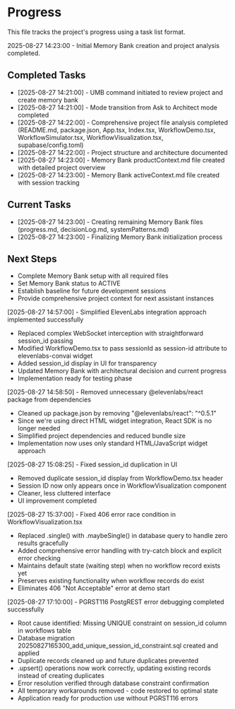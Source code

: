 # Progress

This file tracks the project's progress using a task list format.

2025-08-27 14:23:00 - Initial Memory Bank creation and project analysis completed.

## Completed Tasks

* [2025-08-27 14:21:00] - UMB command initiated to review project and create memory bank
* [2025-08-27 14:21:00] - Mode transition from Ask to Architect mode completed
* [2025-08-27 14:22:00] - Comprehensive project file analysis completed (README.md, package.json, App.tsx, Index.tsx, WorkflowDemo.tsx, WorkflowSimulator.tsx, WorkflowVisualization.tsx, supabase/config.toml)
* [2025-08-27 14:22:00] - Project structure and architecture documented
* [2025-08-27 14:23:00] - Memory Bank productContext.md file created with detailed project overview
* [2025-08-27 14:23:00] - Memory Bank activeContext.md file created with session tracking

## Current Tasks

* [2025-08-27 14:23:00] - Creating remaining Memory Bank files (progress.md, decisionLog.md, systemPatterns.md)
* [2025-08-27 14:23:00] - Finalizing Memory Bank initialization process

## Next Steps

* Complete Memory Bank setup with all required files
* Set Memory Bank status to ACTIVE
* Establish baseline for future development sessions
* Provide comprehensive project context for next assistant instances

[2025-08-27 14:57:00] - Simplified ElevenLabs integration approach implemented successfully
- Replaced complex WebSocket interception with straightforward session_id passing
- Modified WorkflowDemo.tsx to pass sessionId as session-id attribute to elevenlabs-convai widget
- Added session_id display in UI for transparency
- Updated Memory Bank with architectural decision and current progress
- Implementation ready for testing phase

[2025-08-27 14:58:50] - Removed unnecessary @elevenlabs/react package from dependencies
- Cleaned up package.json by removing "@elevenlabs/react": "^0.5.1" 
- Since we're using direct HTML widget integration, React SDK is no longer needed
- Simplified project dependencies and reduced bundle size
- Implementation now uses only standard HTML/JavaScript widget approach

[2025-08-27 15:08:25] - Fixed session_id duplication in UI
- Removed duplicate session_id display from WorkflowDemo.tsx header
- Session ID now only appears once in WorkflowVisualization component
- Cleaner, less cluttered interface
- UI improvement completed

[2025-08-27 15:37:00] - Fixed 406 error race condition in WorkflowVisualization.tsx
- Replaced .single() with .maybeSingle() in database query to handle zero results gracefully
- Added comprehensive error handling with try-catch block and explicit error checking
- Maintains default state (waiting step) when no workflow record exists yet
- Preserves existing functionality when workflow records do exist
- Eliminates 406 "Not Acceptable" error at demo start

[2025-08-27 17:10:00] - PGRST116 PostgREST error debugging completed successfully
- Root cause identified: Missing UNIQUE constraint on session_id column in workflows table
- Database migration 20250827165300_add_unique_session_id_constraint.sql created and applied
- Duplicate records cleaned up and future duplicates prevented
- .upsert() operations now work correctly, updating existing records instead of creating duplicates
- Error resolution verified through database constraint confirmation
- All temporary workarounds removed - code restored to optimal state
- Application ready for production use without PGRST116 errors